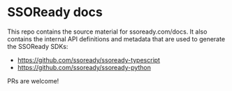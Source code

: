# SSOReady docs

This repo contains the source material for ssoready.com/docs. It also contains the internal API definitions and metadata that are used to generate the SSOReady SDKs:

* https://github.com/ssoready/ssoready-typescript
* https://github.com/ssoready/ssoready-python

PRs are welcome!
